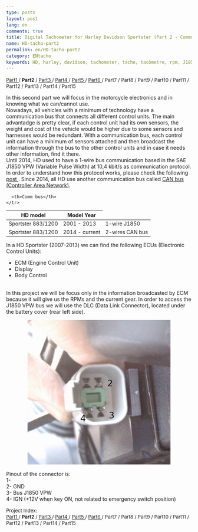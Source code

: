 ```yaml
---
type: posts
layout: post
lang: en
comments: true
title: Digital Tachometer for Harley Davidson Sportster (Part 2 - Communication Bus and sensors)
name: HD-tacho-part2
permalink: en/HD-tacho-part2
category: ENtacho
keywords: HD, harley, davidson, tachometer, tacho, tacòmetre, rpm, J1850, SAE, bus, dades, sensors
---
```

<p>
<font size="2"> 
<a href="/en/HD-tacho-part1">Part1 </a>/
<b> Part2 </b>/
<a href="/en/HD-tacho-part3"> Part3 </a>/
<a href="/en/HD-tacho-part4"> Part4 </a>/
<a href="/en/HD-tacho-part5"> Part5 </a>/
<a href="/en/HD-tacho-part6"> Part6 </a>/
 Part7 /
 Part8 /
 Part9 /
 Part10 /
 Part11 /
 Part12 /
 Part13 /
 Part14 /
 Part15
 </font>
</p>
In this second part we will focus in the motorcycle electronics and in knowing what we can/cannot use.<br>
Nowadays, all vehicles with a minimum of technology have a communication bus that connects all different control units. The main advantadge is pretty clear, if each control unit had its own sensors, the weight and cost of the vehicle would be higher due to some sensors and harnesses would be redundant. With a communication bus, each control unit can have a mínimum of sensors attached and then broadcast the information through the bus to the other control units and in case it needs other information, find it there.<br>
<!--more-->
Until 2014, HD used to have a 1-wire bus communication based in the SAE J1850 VPW (Variable Pulse Width) at 10,4 kbit/s as communication protocol. In order to understand how this protocol works, please check the following<a href="/en/HD-tacho-part3"> post </a>. Since 2014, all HD use another communication bus called  <a href="https://en.wikipedia.org/wiki/Controller_area_network" target="_blank">CAN bus (Controller Area Network)</a>.
<p>

<table>
  <thead>
    <tr>
      <th>HD model</th>
      <th>Model Year</th>

      <th>Comm bus</th>
    </tr>
  </thead>
  <tbody>
    <tr>
      <td>Sportster 883/1200</td>
      <td>2001 - 2013</td>
      <td>1-wire J1850</td>
    </tr>
    <tr>
      <td>Sportster 883/1200</td>
      <td>2014 - current</td>
      <td>2-wires CAN bus</td>
    </tr>
  </tbody>
</table>

In a HD Sportster (2007-2013) we can find the following ECUs (Electronic Control Units): <br>
* ECM (Engine Control Unit) <br>
* Display <br>
* Body Control <br><br>

In this project we will be focus only in the information broadcasted by ECM because it will give us the RPMs and the current gear. In order to access the J1850 VPW bus we will use the DLC (Data Link Connector), located under the battery cover (rear left side).<p>

<center><img src="/images/Part2/4pinconnector.png"  alt="Content: HD Data Link Connector. Source: Momex.cat"></center>

Pinout of the connector is: <br>
1- <br>
2- GND<br>
3- Bus J1850 VPW<br>
4- IGN (+12V when key ON, not related to emergency switch position)<br>
<p>


<p>
<font size="2"> 
Project Index:<br>
<a href="/en/HD-tacho-part1">Part1 </a>/
<b> Part2 </b>/
<a href="/en/HD-tacho-part3"> Part3 </a>/
<a href="/en/HD-tacho-part4"> Part4 </a>/
<a href="/en/HD-tacho-part5"> Part5 </a>/
<a href="/en/HD-tacho-part6"> Part6 </a>/
 Part7 /
 Part8 /
 Part9 /
 Part10 /
 Part11 /
 Part12 /
 Part13 /
 Part14 /
 Part15
 </font>
</p>
